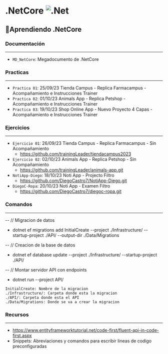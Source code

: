 # .NetCore ![.Net](https://img.shields.io/badge/.NET-5C2D91?style=&logo=.net&logoColor=white)
## :hammer:Aprendiendo .NetCore
### Documentación
---
- `MD_NetCore`: Megadocumento de .NetCore
### Practicas
---
- `Practica 01`: 25/09/23 Tienda Campus - Replica Farmacampus - Acompañamiento e Instrucciones Trainer
- `Practica 02`: 01/10/23 Animals App - Replica Petshop - Acompañamiento e Instrucciones Trainer
- `Practica 03`: 19/10/23 Shop Online App - Nuevo Proyecto 4 Capas - Acompañamiento e Instrucciones Trainer
### Ejercicios
---
- `Ejercicio 01`: 26/09/23 Tienda Campus - Replica Farmacampus - Sin Acompañamiento
    + https://github.com/trainingLeader/tiendacampus2023
- `Ejercicio 02`: 02/10/23 Animals App - Replica Petshop - Sin Acompañamiento
    + https://github.com/trainingLeader/animals-app.git
- `NotiApp-Diego`: 18/10/23 Noti App - Projecto Filtro
    + https://github.com/DiegoCastro7/NotiApp-Diego.git
- `DiegoC-Ropa`: 20/10/23 Noti App - Examen Filtro
    + https://github.com/DiegoCastro7/diegoc-ropa.git
### Comandos
---
-- // Migracion de datos
-	dotnet ef migrations add InitialCreate --project ./Infrastructure/ --startup-project ./API/ --output-dir ./Data/Migrations

-- // Creacion de la base de datos
- dotnet ef database update --project ./Infrastructure/ --startup-project ./API/

-- // Montar servidor API con endpoints
- dotnet run --project API/
```
InitialCreate: Nombre de la migracion
./Infrastructure/: Carpeta donde esta la migracion
./API/: Carpeta donde esta el API
./Data/Migrations: Donde se va a crear la migracion
```
### Recursos
---
- https://www.entityframeworktutorial.net/code-first/fluent-api-in-code-first.aspx
- Snippets: Abreviaciones y comandos para escribir lineas de codigo preconfiguradas